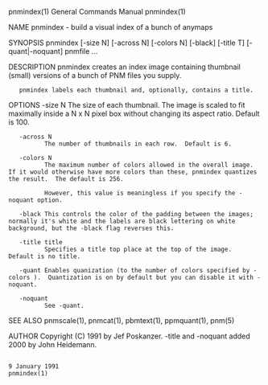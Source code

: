 pnmindex(1)                                                                             General Commands Manual                                                                            pnmindex(1)

NAME
       pnmindex - build a visual index of a bunch of anymaps

SYNOPSIS
       pnmindex [-size N] [-across N] [-colors N] [-black] [-title T] [-quant|-noquant] pnmfile ...

DESCRIPTION
       pnmindex creates an index image containing thumbnail (small) versions of a bunch of PNM files you supply.

       pnmindex labels each thumbnail and, optionally, contains a title.

OPTIONS
       -size N
              The size of each thumbnail.  The image is scaled to fit maximally inside a N x N pixel box without changing its aspect ratio.  Default is 100.

       -across N
              The number of thumbnails in each row.  Default is 6.

       -colors N
              The maximum number of colors allowed in the overall image.  If it would otherwise have more colors than these, pnmindex quantizes the result.  The default is 256.

              However, this value is meaningless if you specify the -noquant option.

       -black This controls the color of the padding between the images; normally it's white and the labels are black lettering on white background, but the -black flag reverses this.

       -title title
              Specifies a title top place at the top of the image.  Default is no title.

       -quant Enables quanization (to the number of colors specified by -colors ).  Quantization is on by default but you can disable it with -noquant.

       -noquant
              See -quant.

SEE ALSO
       pnmscale(1), pnmcat(1), pbmtext(1), ppmquant(1), pnm(5)

AUTHOR
       Copyright (C) 1991 by Jef Poskanzer.  -title and -noquant added 2000 by John Heidemann.

                                                                                            9 January 1991                                                                                 pnmindex(1)
